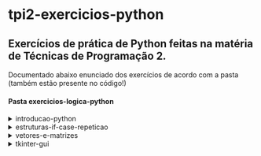 # tpi2-exercicios-python
## Exercícios de prática de Python feitas na matéria de Técnicas de Programação 2.
Documentado abaixo enunciado dos exercícios de acordo com a pasta (também estão presente no código!)

#### Pasta exercicios-logica-python 
<details>
<summary>introducao-python</summary>
      
1. UMA EMPRESA DE DESENVOLVIMENTO DE SOFTWARES PAGA A SEU VENDEDOR UM FIXO DE R$1500 POR MÊS, MAIS UM BÔNUS DE R$50 POR SOFTWARE VENDIDO. FAÇA UM ALGORITMO QUE LEIA A QUANTIDADE DE SOFTWARES VENDIDOS E CALCULE O SALÁRIO TOTAL DO FUNCIONÁRIO. 

2. ANALISANDO A FORMULA: VALORATRASO = VALOR + (VALOR * (TAXA/100) *TEMPO),
CRIE UM ALGORITMO PARA EFETUAR O CALCULO DO VALOR DE UMA PRESTAÇÃO EM ATRASO. 
LEIA O VALOR DA PRESTAÇÃO E A TAXA DE JUROS IMPOSTA PELO BANCO, E LEIA
A QUANTIDADE DE MESES EM ATRASO. (TEMPO)

3. FAÇA UM PROGRAMA QUE LEIA UMA TEMPERATURA EM GRAUS CELSIUS E CONVERTA-A PARA GRAUS FAHRENHEIT.
A FÓRMULA DE CONVERSÃO É: F <- C * 1.8 + 32
SENDO F A TEMPERATURA EM FAHRENHEIT E C A TEMPERATURA EM CELSIUS.

4. FAÇA UM ALGORITMO E O FLUXOGRAMA QUE LEIA O ANO DE NASCIMENTO DE UMA PESSOA, E LEIA O NOME DA 
PESSOA E ESCREVA QUANTOS ANOS ESSA PESSOA TEM , E MOSTRE O NOME DIGITADO.

5. ESCREVER UM ALGORITMO PARA LER O CUSTO DE FABRICAÇÃO DE UM CARRO, O CUSTO DE UM CARRO NOVO
AO CONSUMIDOR É A SOMA DO CUSTO DE FÁBRICA COM A PORCENTAGEM DO DISTRIBUIDOR E A PORCENTAGEM 
DOS IMPOSTOS. SUPONDO QUE O PERCENTUAL DO DISTRIBUIDOR SEJA DE 28% E OS IMPOSTOS DE 45% 
EM CIMA DO CUSTO DE FABRICAÇÃO. CALCULAR E ESCREVER O CUSTO FINAL AO CONSUMIDOR.

</details>

<details>
<summary>estruturas-if-case-repeticao</summary>

1. Ler o ano atual e o ano de nascimento de uma
pessoa. Calcular a idade. Escrever uma mensagem
que diga se ela poderá ou não votar este ano, se ele
tiver mais de 16 anos →USE IF

2. Faça um programa que leia a medida em metros e faça uma conversão, e apresente um menu para conversão:
"1 - Decímetros  2 - Centímetros  3 - Milímetros"

3. Construa um programa que LEIA dois números reais e leia um dos seguintes símbolos: +, -, * ou /. De acordo
com o símbolo escolhido, deverá ser feita a operação. O referido programa deve retornar o resultado da operação selecionada.
Exemplo: case "+": soma = numero1 + numero2

4. Faça um algoritmo e que leia dois números e apresente a subtração do maior pelo menor número. →USE IF

5. Elabore um algoritmo que leia o nome e altura e idade de duas pessoas e mostre os dados da pessoamais alta. → USE IF

6. Um comerciante comprou um produto e quer vendêlo com um lucro de 45% se o valor da compra for menor que R$ 20,00; caso contrário, o lucro será de 30%.
Elabore um algoritmo que leia o valor da compra e mostre o valor de venda para o produto. →USE IF

7. Faça um algoritmo para ler: nome do cliente e valor do depósito. Calcular e escrever o saldo atual (saldo_atual = 800 + deposito). Também testar se saldo atual é igual   a zero, escrever a mensagem "Saldo Limite"; se for acima de zero, escrever a mensagem "Saldo Positivo"; senão, escrever a mensagem "Saldo Negativo". Mostre o nome do cliente e valor do saldo atual.

</details>  

<details>
  <summary>vetores-e-matrizes</summary>

</details>

<details>
  <summary>tkinter-gui</summary>
</details>
      


